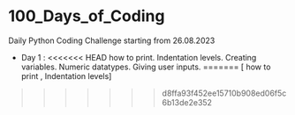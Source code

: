 # 100_Days_of_Coding
Daily Python Coding Challenge starting from 26.08.2023

* Day 1 : 
<<<<<<< HEAD
        how to print.
        Indentation levels.
        Creating variables.
        Numeric datatypes.
        Giving user inputs.
=======
        [ how to print , Indentation levels]
>>>>>>> d8ffa93f452ee15710b908ed06f5c6b13de2e352
